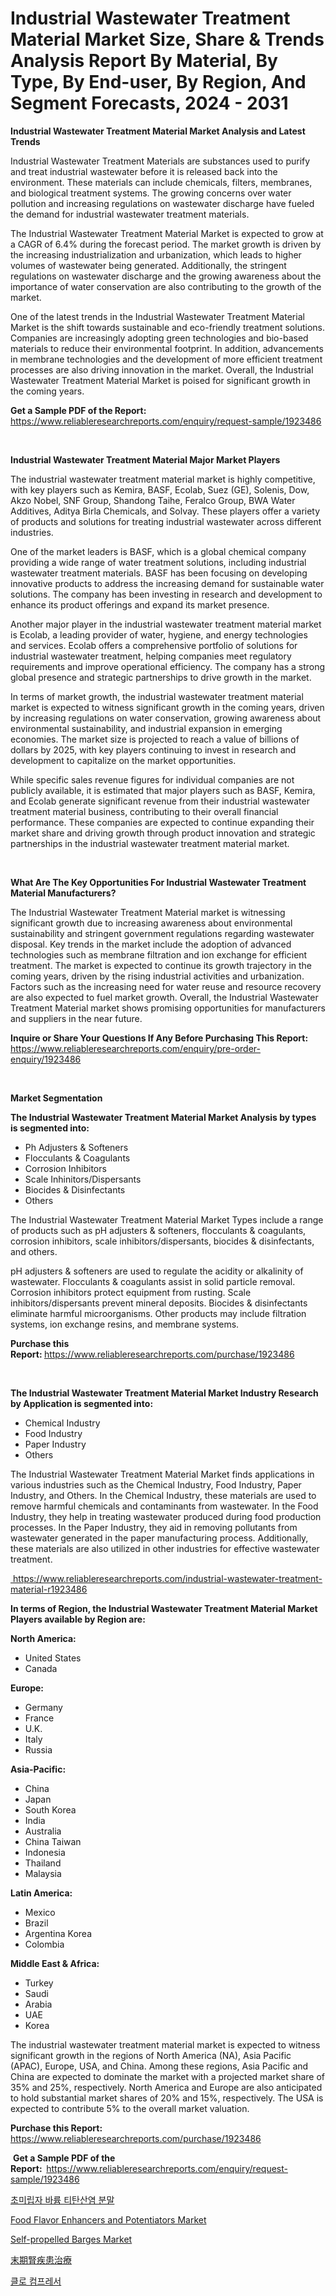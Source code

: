 <p><h1>Industrial Wastewater Treatment Material Market Size, Share & Trends Analysis Report By Material, By Type, By End-user, By Region, And Segment Forecasts, 2024 - 2031</h1></p><p><strong>Industrial Wastewater Treatment Material Market Analysis and Latest Trends</strong></p>
<p><p>Industrial Wastewater Treatment Materials are substances used to purify and treat industrial wastewater before it is released back into the environment. These materials can include chemicals, filters, membranes, and biological treatment systems. The growing concerns over water pollution and increasing regulations on wastewater discharge have fueled the demand for industrial wastewater treatment materials.</p><p>The Industrial Wastewater Treatment Material Market is expected to grow at a CAGR of 6.4% during the forecast period. The market growth is driven by the increasing industrialization and urbanization, which leads to higher volumes of wastewater being generated. Additionally, the stringent regulations on wastewater discharge and the growing awareness about the importance of water conservation are also contributing to the growth of the market.</p><p>One of the latest trends in the Industrial Wastewater Treatment Material Market is the shift towards sustainable and eco-friendly treatment solutions. Companies are increasingly adopting green technologies and bio-based materials to reduce their environmental footprint. In addition, advancements in membrane technologies and the development of more efficient treatment processes are also driving innovation in the market. Overall, the Industrial Wastewater Treatment Material Market is poised for significant growth in the coming years.</p></p>
<p><strong>Get a Sample PDF of the Report:&nbsp;</strong> <a href="https://www.reliableresearchreports.com/enquiry/request-sample/1923486">https://www.reliableresearchreports.com/enquiry/request-sample/1923486</a></p>
<p>&nbsp;</p>
<p><strong>Industrial Wastewater Treatment Material Major Market Players</strong></p>
<p><p>The industrial wastewater treatment material market is highly competitive, with key players such as Kemira, BASF, Ecolab, Suez (GE), Solenis, Dow, Akzo Nobel, SNF Group, Shandong Taihe, Feralco Group, BWA Water Additives, Aditya Birla Chemicals, and Solvay. These players offer a variety of products and solutions for treating industrial wastewater across different industries.</p><p>One of the market leaders is BASF, which is a global chemical company providing a wide range of water treatment solutions, including industrial wastewater treatment materials. BASF has been focusing on developing innovative products to address the increasing demand for sustainable water solutions. The company has been investing in research and development to enhance its product offerings and expand its market presence.</p><p>Another major player in the industrial wastewater treatment material market is Ecolab, a leading provider of water, hygiene, and energy technologies and services. Ecolab offers a comprehensive portfolio of solutions for industrial wastewater treatment, helping companies meet regulatory requirements and improve operational efficiency. The company has a strong global presence and strategic partnerships to drive growth in the market.</p><p>In terms of market growth, the industrial wastewater treatment material market is expected to witness significant growth in the coming years, driven by increasing regulations on water conservation, growing awareness about environmental sustainability, and industrial expansion in emerging economies. The market size is projected to reach a value of billions of dollars by 2025, with key players continuing to invest in research and development to capitalize on the market opportunities.</p><p>While specific sales revenue figures for individual companies are not publicly available, it is estimated that major players such as BASF, Kemira, and Ecolab generate significant revenue from their industrial wastewater treatment material business, contributing to their overall financial performance. These companies are expected to continue expanding their market share and driving growth through product innovation and strategic partnerships in the industrial wastewater treatment material market.</p></p>
<p>&nbsp;</p>
<p><strong>What Are The Key Opportunities For Industrial Wastewater Treatment Material Manufacturers?</strong></p>
<p><p>The Industrial Wastewater Treatment Material market is witnessing significant growth due to increasing awareness about environmental sustainability and stringent government regulations regarding wastewater disposal. Key trends in the market include the adoption of advanced technologies such as membrane filtration and ion exchange for efficient treatment. The market is expected to continue its growth trajectory in the coming years, driven by the rising industrial activities and urbanization. Factors such as the increasing need for water reuse and resource recovery are also expected to fuel market growth. Overall, the Industrial Wastewater Treatment Material market shows promising opportunities for manufacturers and suppliers in the near future.</p></p>
<p><strong>Inquire or Share Your Questions If Any Before Purchasing This Report:</strong> <a href="https://www.reliableresearchreports.com/enquiry/pre-order-enquiry/1923486">https://www.reliableresearchreports.com/enquiry/pre-order-enquiry/1923486</a></p>
<p>&nbsp;</p>
<p><strong>Market Segmentation</strong></p>
<p><strong>The Industrial Wastewater Treatment Material Market Analysis by types is segmented into:</strong></p>
<p><ul><li>Ph Adjusters & Softeners</li><li>Flocculants & Coagulants</li><li>Corrosion Inhibitors</li><li>Scale Inhinitors/Dispersants</li><li>Biocides & Disinfectants</li><li>Others</li></ul></p>
<p><p>The Industrial Wastewater Treatment Material Market Types include a range of products such as pH adjusters & softeners, flocculants & coagulants, corrosion inhibitors, scale inhibitors/dispersants, biocides & disinfectants, and others. </p><p>pH adjusters & softeners are used to regulate the acidity or alkalinity of wastewater. Flocculants & coagulants assist in solid particle removal. Corrosion inhibitors protect equipment from rusting. Scale inhibitors/dispersants prevent mineral deposits. Biocides & disinfectants eliminate harmful microorganisms. Other products may include filtration systems, ion exchange resins, and membrane systems.</p></p>
<p><strong>Purchase this Report:&nbsp;</strong><a href="https://www.reliableresearchreports.com/purchase/1923486">https://www.reliableresearchreports.com/purchase/1923486</a></p>
<p>&nbsp;</p>
<p><strong>The Industrial Wastewater Treatment Material Market Industry Research by Application is segmented into:</strong></p>
<p><ul><li>Chemical Industry</li><li>Food Industry</li><li>Paper Industry</li><li>Others</li></ul></p>
<p><p>The Industrial Wastewater Treatment Material Market finds applications in various industries such as the Chemical Industry, Food Industry, Paper Industry, and Others. In the Chemical Industry, these materials are used to remove harmful chemicals and contaminants from wastewater. In the Food Industry, they help in treating wastewater produced during food production processes. In the Paper Industry, they aid in removing pollutants from wastewater generated in the paper manufacturing process. Additionally, these materials are also utilized in other industries for effective wastewater treatment.</p></p>
<p><a href="https://www.reliableresearchreports.com/industrial-wastewater-treatment-material-r1923486">&nbsp;https://www.reliableresearchreports.com/industrial-wastewater-treatment-material-r1923486</a></p>
<p><strong>In terms of Region, the Industrial Wastewater Treatment Material Market Players available by Region are:</strong></p>
<p>
    <p> <strong> North America: </strong>
        <ul>
            <li>United States</li>
            <li>Canada</li>
        </ul>
        </p> 
    <p> <strong> Europe: </strong>
        <ul>
            <li>Germany</li>
            <li>France</li>
            <li>U.K.</li>
            <li>Italy</li>
            <li>Russia</li>
        </ul>
        </p> 
    <p> <strong> Asia-Pacific: </strong>
        <ul>
            <li>China</li>
            <li>Japan</li>
            <li>South Korea</li>
            <li>India</li>
            <li>Australia</li>
            <li>China Taiwan</li>
            <li>Indonesia</li>
            <li>Thailand</li>
            <li>Malaysia</li>
        </ul>
        </p> 
    <p> <strong> Latin America: </strong>
        <ul>
            <li>Mexico</li>
            <li>Brazil</li>
            <li>Argentina Korea</li>
            <li>Colombia</li>
        </ul>
        </p> 
    <p> <strong> Middle East & Africa: </strong>
        <ul>
            <li>Turkey</li>
            <li>Saudi</li>
            <li>Arabia</li>
            <li>UAE</li>
            <li>Korea</li>
        </ul>
    </p>
    </p>
<p><p>The industrial wastewater treatment material market is expected to witness significant growth in the regions of North America (NA), Asia Pacific (APAC), Europe, USA, and China. Among these regions, Asia Pacific and China are expected to dominate the market with a projected market share of 35% and 25%, respectively. North America and Europe are also anticipated to hold substantial market shares of 20% and 15%, respectively. The USA is expected to contribute 5% to the overall market valuation.</p></p>
<p><strong>Purchase this Report: </strong><a href="https://www.reliableresearchreports.com/purchase/1923486">https://www.reliableresearchreports.com/purchase/1923486</a></p>
<p>&nbsp;<strong>Get a Sample PDF of the Report:&nbsp;&nbsp;</strong><a href="https://www.reliableresearchreports.com/enquiry/request-sample/1923486">https://www.reliableresearchreports.com/enquiry/request-sample/1923486</a></p>
<p><strong></strong></p>
<p><p><a href="https://github.com/risastia4/Market-Research-Report-List-1/blob/main/1959506108307.md">초미립자 바륨 티탄산염 분말</a></p><p><a href="https://issuu.com/reportprime-2/docs/food-flavor-enhancers-and-potentiators-market-size">Food Flavor Enhancers and Potentiators Market</a></p><p><a href="https://github.com/yazulaeha/Market-Research-Report-List-1/blob/main/self-propelled-barges-market.md">Self-propelled Barges Market</a></p><p><a href="https://github.com/hwbcz413288296/Market-Research-Report-List-2/blob/main/2376275115718.md">末期腎疾患治療</a></p><p><a href="https://github.com/ThomasElmes2022/Market-Research-Report-List-1/blob/main/4561139108308.md">클로 컴프레서</a></p></p>